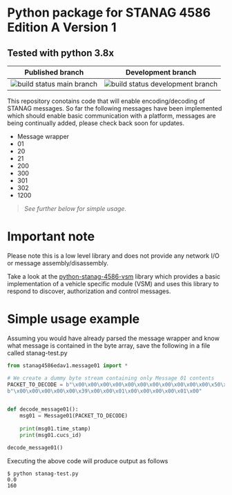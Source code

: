 # Python package for STANAG 4586 Edition A Version 1
## Tested with python 3.8x

Published branch | Development branch
--- | ---
![build status main branch](https://travis-ci.com/faisalthaheem/python-stanag-4586-EDA-v1.svg?branch=main) | ![build status development branch](https://travis-ci.com/faisalthaheem/python-stanag-4586-EDA-v1.svg?branch=development)

This repository conotains code that will enable encoding/decoding of STANAG messages.
So far the following messages have been implemented which should enable basic communication with a platform, messages are being continually added, please check back soon for updates.
- Message wrapper
- 01
- 20
- 21
- 200
- 300
- 301
- 302
- 1200

> _*See further below for simple usage.*_

# Important note

 Please note this is a low level library and does not provide any network I/O or message assembly/disassembly.

Take a look at the [python-stanag-4586-vsm](https://github.com/faisalthaheem/python-stanag-4586-vsm) library which provides a basic implementation of a vehicle specific module (VSM) and uses this library to respond to discover, authorization and control messages.


# Simple usage example
Assuming you would have already parsed the message wrapper and know what message is contained in the byte array, save the following in a file called stanag-test.py

```python
from stanag4586edav1.message01 import *

# We create a dummy byte stream containing only Message 01 contents
PACKET_TO_DECODE = b"\x00\x00\x00\x00\x00\x00\x00\x00\x00\x00\x00\x50\x00\x00\x00\xA0\x00\x00\x00\x00" \
b"\x00\x00\x00\x00\x00\x39\x00\x00\x01\x00\x00\x00\x00\x01\x00"


def decode_message01():
    msg01 = Message01(PACKET_TO_DECODE)
    
    print(msg01.time_stamp)
    print(msg01.cucs_id)

decode_message01()
```

Executing the above code will produce output as follows

```shell
$ python stanag-test.py
0.0
160

```